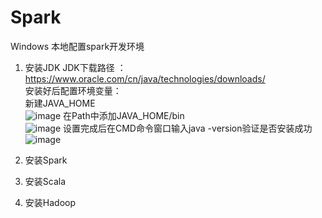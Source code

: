 # Spark
Windows 本地配置spark开发环境
1. 安装JDK
   JDK下载路径 ： https://www.oracle.com/cn/java/technologies/downloads/ <br>
   安装好后配置环境变量：<br>
    新建JAVA_HOME <br>
    ![image](https://user-images.githubusercontent.com/28624027/210785889-6bb5eb1e-72dd-4041-bf53-ca53946f000e.png)
    在Path中添加JAVA_HOME/bin <br>
    ![image](https://user-images.githubusercontent.com/28624027/210792989-03ec94dd-8619-4897-b1d4-68a593c58555.png)
   设置完成后在CMD命令窗口输入java -version验证是否安装成功
   ![image](https://user-images.githubusercontent.com/28624027/210793293-646633ce-3a81-48f2-b266-e0d9457166e2.png)


2. 安装Spark
3. 安装Scala
4. 安装Hadoop

